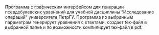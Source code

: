 Программа с графическим интерфейсом для генерации псевдобулевских уравнений для учебной дисциплины "Исследование операций" университета ПетрГУ. Программа по выбранным параметрам генерирует уравнения с ответами, создает tex-файл в выбранной папке и по возможности компилирует tex-файл в pdf.



